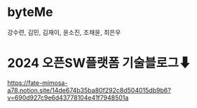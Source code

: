 # byteMe
강수련, 김민, 김재이, 윤소진, 조채윤, 최은우

# 2024 오픈SW플랫폼 기술블로그⬇
https://fate-mimosa-a78.notion.site/14de674b35ba80f292c8d504015db9b6?v=690d927c9e6d43778104e41f7948501a

